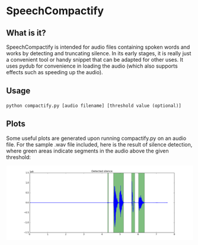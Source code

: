 # SpeechCompactify

## What is it?
SpeechCompactify is intended for audio files containing spoken words and works by detecting and truncating silence. In its early stages, it is really just a convenient tool or handy snippet that can be adapted for other uses. It uses pydub for convenience in loading the audio (which also supports effects such as speeding up the audio).

## Usage
`
python compactify.py [audio filename] [threshold value (optional)]
`

## Plots
Some useful plots are generated upon running compactify.py on an audio file. For the sample .wav file included, here is the result of silence detection, where green areas indicate segments in the audio above the given threshold:

![](b1_segments.png)
